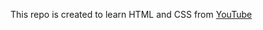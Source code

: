 This repo is created to learn HTML and CSS from [YouTube](https://www.youtube.com/watch?v=G3e-cpL7ofc)
